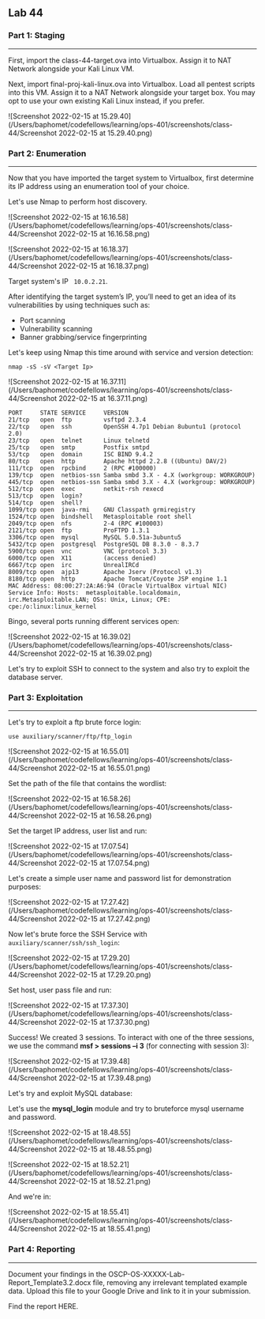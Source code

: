 ## Lab 44

### Part 1: Staging

------

First, import the class-44-target.ova into Virtualbox. Assign it to NAT Network alongside your Kali Linux VM.

Next, import final-proj-kali-linux.ova into Virtualbox. Load all pentest scripts into this VM. Assign it to a NAT Network alongside your target box. You may opt to use your own existing Kali Linux instead, if you prefer.

![Screenshot 2022-02-15 at 15.29.40](/Users/baphomet/codefellows/learning/ops-401/screenshots/class-44/Screenshot 2022-02-15 at 15.29.40.png)

### Part 2: Enumeration

------

Now that you have imported the target system to Virtualbox, first determine its IP address using an enumeration tool of your choice.

Let's use Nmap to perform host discovery.

![Screenshot 2022-02-15 at 16.16.58](/Users/baphomet/codefellows/learning/ops-401/screenshots/class-44/Screenshot 2022-02-15 at 16.16.58.png)

![Screenshot 2022-02-15 at 16.18.37](/Users/baphomet/codefellows/learning/ops-401/screenshots/class-44/Screenshot 2022-02-15 at 16.18.37.png)

Target system's IP ` 10.0.2.21`.

After identifying the target system’s IP, you’ll need to get an idea of its vulnerabilities by using techniques such as:

- Port scanning
- Vulnerability scanning
- Banner grabbing/service fingerprinting

Let's keep using Nmap this time around with service and version detection:

`nmap -sS -sV <Target Ip>`

![Screenshot 2022-02-15 at 16.37.11](/Users/baphomet/codefellows/learning/ops-401/screenshots/class-44/Screenshot 2022-02-15 at 16.37.11.png)

```
PORT     STATE SERVICE     VERSION
21/tcp   open  ftp         vsftpd 2.3.4
22/tcp   open  ssh         OpenSSH 4.7p1 Debian 8ubuntu1 (protocol 2.0)
23/tcp   open  telnet      Linux telnetd
25/tcp   open  smtp        Postfix smtpd
53/tcp   open  domain      ISC BIND 9.4.2
80/tcp   open  http        Apache httpd 2.2.8 ((Ubuntu) DAV/2)
111/tcp  open  rpcbind     2 (RPC #100000)
139/tcp  open  netbios-ssn Samba smbd 3.X - 4.X (workgroup: WORKGROUP)
445/tcp  open  netbios-ssn Samba smbd 3.X - 4.X (workgroup: WORKGROUP)
512/tcp  open  exec        netkit-rsh rexecd
513/tcp  open  login?
514/tcp  open  shell?
1099/tcp open  java-rmi    GNU Classpath grmiregistry
1524/tcp open  bindshell   Metasploitable root shell
2049/tcp open  nfs         2-4 (RPC #100003)
2121/tcp open  ftp         ProFTPD 1.3.1
3306/tcp open  mysql       MySQL 5.0.51a-3ubuntu5
5432/tcp open  postgresql  PostgreSQL DB 8.3.0 - 8.3.7
5900/tcp open  vnc         VNC (protocol 3.3)
6000/tcp open  X11         (access denied)
6667/tcp open  irc         UnrealIRCd
8009/tcp open  ajp13       Apache Jserv (Protocol v1.3)
8180/tcp open  http        Apache Tomcat/Coyote JSP engine 1.1
MAC Address: 08:00:27:2A:A6:94 (Oracle VirtualBox virtual NIC)
Service Info: Hosts:  metasploitable.localdomain, irc.Metasploitable.LAN; OSs: Unix, Linux; CPE: cpe:/o:linux:linux_kernel
```

Bingo, several ports running different services open:

![Screenshot 2022-02-15 at 16.39.02](/Users/baphomet/codefellows/learning/ops-401/screenshots/class-44/Screenshot 2022-02-15 at 16.39.02.png)

Let's try to exploit SSH to connect to the system and also try to exploit the database server.

### Part 3: Exploitation

------

Let's try to exploit a ftp brute force login:

`use auxiliary/scanner/ftp/ftp_login`

![Screenshot 2022-02-15 at 16.55.01](/Users/baphomet/codefellows/learning/ops-401/screenshots/class-44/Screenshot 2022-02-15 at 16.55.01.png)

Set the path of the file that contains the wordlist:

![Screenshot 2022-02-15 at 16.58.26](/Users/baphomet/codefellows/learning/ops-401/screenshots/class-44/Screenshot 2022-02-15 at 16.58.26.png)

Set the target IP address, user list and run:

![Screenshot 2022-02-15 at 17.07.54](/Users/baphomet/codefellows/learning/ops-401/screenshots/class-44/Screenshot 2022-02-15 at 17.07.54.png)

Let's create a simple user name and password list for demonstration purposes:

![Screenshot 2022-02-15 at 17.27.42](/Users/baphomet/codefellows/learning/ops-401/screenshots/class-44/Screenshot 2022-02-15 at 17.27.42.png)

Now let's brute force the SSH Service with `auxiliary/scanner/ssh/ssh_login`:

![Screenshot 2022-02-15 at 17.29.20](/Users/baphomet/codefellows/learning/ops-401/screenshots/class-44/Screenshot 2022-02-15 at 17.29.20.png)

Set host, user pass file and run:

![Screenshot 2022-02-15 at 17.37.30](/Users/baphomet/codefellows/learning/ops-401/screenshots/class-44/Screenshot 2022-02-15 at 17.37.30.png)

Success! We created 3 sessions. To interact with one of the three sessions, we use the command **msf > sessions –i 3** (for connecting with session 3):

![Screenshot 2022-02-15 at 17.39.48](/Users/baphomet/codefellows/learning/ops-401/screenshots/class-44/Screenshot 2022-02-15 at 17.39.48.png)

Let's try and exploit MySQL database:

Let's use the **mysql_login** module and try to bruteforce mysql username and password.

![Screenshot 2022-02-15 at 18.48.55](/Users/baphomet/codefellows/learning/ops-401/screenshots/class-44/Screenshot 2022-02-15 at 18.48.55.png)

![Screenshot 2022-02-15 at 18.52.21](/Users/baphomet/codefellows/learning/ops-401/screenshots/class-44/Screenshot 2022-02-15 at 18.52.21.png)

And we're in:

![Screenshot 2022-02-15 at 18.55.41](/Users/baphomet/codefellows/learning/ops-401/screenshots/class-44/Screenshot 2022-02-15 at 18.55.41.png)

### Part 4: Reporting

------

Document your findings in the OSCP-OS-XXXXX-Lab-Report_Template3.2.docx file, removing any irrelevant templated example data. Upload this file to your Google Drive and link to it in your submission.

Find the report HERE.